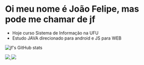 # Oi meu nome é João Felipe, mas pode me chamar de jf

- Hoje curso Sistema de Informação na UFU
- Estudo JAVA direcionado para android e JS para WEB

![jf's GitHub stats](https://github-readme-stats.vercel.app/api?username=jfsjao&show_icons=true&theme=dracula)

<div>
  <a href="mailto:joaofelipe@gmail.com">
    <img src="https://img.shields.io/badge/Gmail-D14836?style=for-the-badge&logo=gmail&logoColor=white" target="_blank">
  </a>
  <a href="https://www.linkedin.com/in/joao-silva-jfs/">
    <img src="https://img.shields.io/badge/LinkedIn-0077B5?style=for-the-badge&logo=linkedin&logoColor=white" target="_blank">
  </a>
</div>
